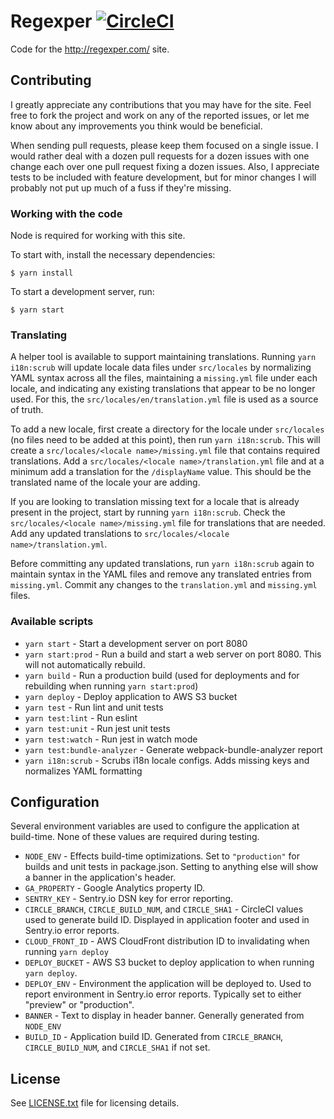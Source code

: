 # Regexper [![CircleCI](https://circleci.com/gh/javallone/regexper-static.svg?style=svg)](https://circleci.com/gh/javallone/regexper-static)

Code for the http://regexper.com/ site.

## Contributing

I greatly appreciate any contributions that you may have for the site. Feel free to fork the project and work on any of the reported issues, or let me know about any improvements you think would be beneficial.

When sending pull requests, please keep them focused on a single issue. I would rather deal with a dozen pull requests for a dozen issues with one change each over one pull request fixing a dozen issues. Also, I appreciate tests to be included with feature development, but for minor changes I will probably not put up much of a fuss if they're missing.

### Working with the code

Node is required for working with this site.

To start with, install the necessary dependencies:

    $ yarn install

To start a development server, run:

    $ yarn start

### Translating

A helper tool is available to support maintaining translations. Running `yarn i18n:scrub` will update locale data files under `src/locales` by normalizing YAML syntax across all the files, maintaining a `missing.yml` file under each locale, and indicating any existing translations that appear to be no longer used. For this, the `src/locales/en/translation.yml` file is used as a source of truth.

To add a new locale, first create a directory for the locale under `src/locales` (no files need to be added at this point), then run `yarn i18n:scrub`. This will create a `src/locales/<locale name>/missing.yml` file that contains required translations. Add a `src/locales/<locale name>/translation.yml` file and at a minimum add a translation for the `/displayName` value. This should be the translated name of the locale your are adding.

If you are looking to translation missing text for a locale that is already present in the project, start by running `yarn i18n:scrub`. Check the `src/locales/<locale name>/missing.yml` file for translations that are needed. Add any updated translations to `src/locales/<locale name>/translation.yml`.

Before committing any updated translations, run `yarn i18n:scrub` again to maintain syntax in the YAML files and remove any translated entries from `missing.yml`. Commit any changes to the `translation.yml` and `missing.yml` files.

### Available scripts

* `yarn start` - Start a development server on port 8080
* `yarn start:prod` - Run a build and start a web server on port 8080. This will not automatically rebuild.
* `yarn build` - Run a production build (used for deployments and for rebuilding when running `yarn start:prod`)
* `yarn deploy` - Deploy application to AWS S3 bucket
* `yarn test` - Run lint and unit tests
* `yarn test:lint` - Run eslint
* `yarn test:unit` - Run jest unit tests
* `yarn test:watch` - Run jest in watch mode
* `yarn test:bundle-analyzer` - Generate webpack-bundle-analyzer report
* `yarn i18n:scrub` - Scrubs i18n locale configs. Adds missing keys and normalizes YAML formatting

## Configuration

Several environment variables are used to configure the application at build-time. None of these values are required during testing.

* `NODE_ENV` - Effects build-time optimizations. Set to `"production"` for builds and unit tests in package.json. Setting to anything else will show a banner in the application's header.
* `GA_PROPERTY` - Google Analytics property ID.
* `SENTRY_KEY` - Sentry.io DSN key for error reporting.
* `CIRCLE_BRANCH`, `CIRCLE_BUILD_NUM`, and `CIRCLE_SHA1` - CircleCI values used to generate build ID. Displayed in application footer and used in Sentry.io error reports.
* `CLOUD_FRONT_ID` - AWS CloudFront distribution ID to invalidating when running `yarn deploy`
* `DEPLOY_BUCKET` - AWS S3 bucket to deploy application to when running `yarn deploy`.
* `DEPLOY_ENV` - Environment the application will be deployed to. Used to report environment in Sentry.io error reports. Typically set to either "preview" or "production".
* `BANNER` - Text to display in header banner. Generally generated from `NODE_ENV`
* `BUILD_ID` - Application build ID. Generated from `CIRCLE_BRANCH`, `CIRCLE_BUILD_NUM`, and `CIRCLE_SHA1` if not set.

## License

See [LICENSE.txt](/LICENSE.txt) file for licensing details.
